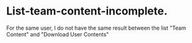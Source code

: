 # List-team-content-incomplete.
For the same user, I do not have the same result between the list "Team Content" and "Download User Contents" 
